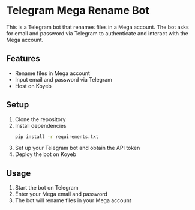 # Telegram Mega Rename Bot

This is a Telegram bot that renames files in a Mega account. The bot asks for email and password via Telegram to authenticate and interact with the Mega account.

## Features
- Rename files in Mega account
- Input email and password via Telegram
- Host on Koyeb

## Setup
1. Clone the repository
2. Install dependencies
   ```bash
   pip install -r requirements.txt
   ```
3. Set up your Telegram bot and obtain the API token
4. Deploy the bot on Koyeb

## Usage
1. Start the bot on Telegram
2. Enter your Mega email and password
3. The bot will rename files in your Mega account